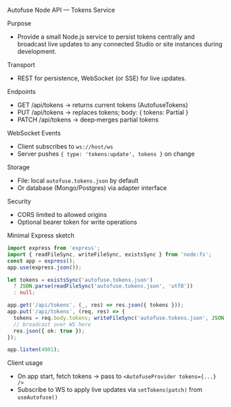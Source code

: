 Autofuse Node API — Tokens Service

Purpose
- Provide a small Node.js service to persist tokens centrally and broadcast live updates to any connected Studio or site instances during development.

Transport
- REST for persistence, WebSocket (or SSE) for live updates.

Endpoints
- GET /api/tokens → returns current tokens (AutofuseTokens)
- PUT /api/tokens → replaces tokens; body: { tokens: Partial<AutofuseTokens> }
- PATCH /api/tokens → deep‑merges partial tokens

WebSocket Events
- Client subscribes to `ws://host/ws`
- Server pushes `{ type: 'tokens:update', tokens }` on change

Storage
- File: local `autofuse.tokens.json` by default
- Or database (Mongo/Postgres) via adapter interface

Security
- CORS limited to allowed origins
- Optional bearer token for write operations

Minimal Express sketch

```ts
import express from 'express';
import { readFileSync, writeFileSync, existsSync } from 'node:fs';
const app = express();
app.use(express.json());

let tokens = existsSync('autofuse.tokens.json')
  ? JSON.parse(readFileSync('autofuse.tokens.json', 'utf8'))
  : null;

app.get('/api/tokens', (_, res) => res.json({ tokens }));
app.put('/api/tokens', (req, res) => {
  tokens = req.body.tokens; writeFileSync('autofuse.tokens.json', JSON.stringify(tokens, null, 2));
  // broadcast over WS here
  res.json({ ok: true });
});

app.listen(4001);
```

Client usage
- On app start, fetch tokens → pass to `<AutofuseProvider tokens={...} />`
- Subscribe to WS to apply live updates via `setTokens(patch)` from `useAutofuse()`

